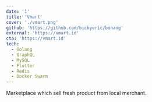 ```yaml
---
date: '1'
title: 'Vmart'
cover: './vmart.png'
github: 'https://github.com/bickyeric/bonang'
external: 'https://vmart.id'
cta: 'https://vmart.id'
tech:
  - Golang
  - GraphQL
  - MySQL
  - Flutter
  - Redis
  - Docker Swarm
---
```


Marketplace which sell fresh product from local merchant.
